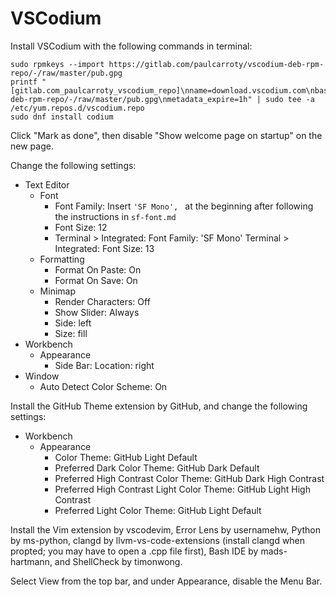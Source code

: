 # VSCodium

Install VSCodium with the following commands in terminal:

```
sudo rpmkeys --import https://gitlab.com/paulcarroty/vscodium-deb-rpm-repo/-/raw/master/pub.gpg
printf "[gitlab.com_paulcarroty_vscodium_repo]\nname=download.vscodium.com\nbaseurl=https://download.vscodium.com/rpms/\nenabled=1\ngpgcheck=1\nrepo_gpgcheck=1\ngpgkey=https://gitlab.com/paulcarroty/vscodium-deb-rpm-repo/-/raw/master/pub.gpg\nmetadata_expire=1h" | sudo tee -a /etc/yum.repos.d/vscodium.repo
sudo dnf install codium
```

Click "Mark as done", then disable "Show welcome page on startup" on the new page.

Change the following settings:

- Text Editor
  - Font
    - Font Family: Insert `'SF Mono', ` at the beginning after following the instructions in `sf-font.md`
    - Font Size: 12
    - Terminal > Integrated: Font Family: 'SF Mono'
     Terminal > Integrated: Font Size: 13
  - Formatting
    - Format On Paste: On
    - Format On Save: On
  - Minimap
    - Render Characters: Off
    - Show Slider: Always
    - Side: left
    - Size: fill
- Workbench
  - Appearance
    - Side Bar: Location: right
- Window
  - Auto Detect Color Scheme: On

Install the GitHub Theme extension by GitHub, and change the following settings:

- Workbench
  - Appearance
    - Color Theme: GitHub Light Default
    - Preferred Dark Color Theme: GitHub Dark Default
    - Preferred High Contrast Color Theme: GitHub Dark High Contrast
    - Preferred High Contrast Light Color Theme: GitHub Light High Contrast
    - Preferred Light Color Theme: GitHub Light Default

Install the Vim extension by vscodevim, Error Lens by usernamehw, Python by ms-python, clangd by llvm-vs-code-extensions (install clangd when propted; you may have to open a .cpp file first), Bash IDE by mads-hartmann, and ShellCheck by timonwong.

Select View from the top bar, and under Appearance, disable the Menu Bar.
